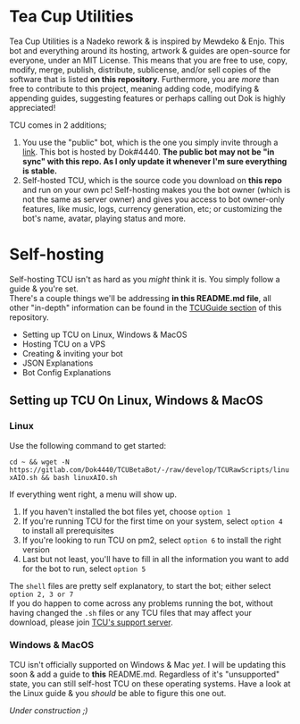 # Tea Cup Utilities  
Tea Cup Utilities is a Nadeko rework & is inspired by Mewdeko & Enjo. This bot and everything around its hosting, artwork & guides are open-source for everyone, under an MIT License. This means that you are free to use, copy, modify, merge, publish, distribute, sublicense, and/or sell copies of the software that is listed **on this repository**. Furthermore, you are *more* than free to contribute to this project, meaning adding code, modifying & appending guides, suggesting features or perhaps calling out Dok is highly appreciated!

TCU comes in 2 additions;
1. You use the "public" bot, which is the one you simply invite through a [link](https://discord.com/api/oauth2/authorize?client_id=730786942416978021&permissions=8&scope=bot). This bot is hosted by Dok#4440. **The public bot may not be "in sync" with this repo. As I only update it whenever I'm sure everything is stable.**
2. Self-hosted TCU, which is the source code you download on **this repo** and run on your own pc! Self-hosting makes you the bot owner (which is not the same as server owner) and gives you access to bot owner-only features, like music, logs, currency generation, etc; or customizing the bot's name, avatar, playing status and more.

# Self-hosting
Self-hosting TCU isn't as hard as you *might* think it is. You simply follow a guide & you're set.  
There's a couple things we'll be addressing **in this README.md file**, all other "in-depth" information can be found in the [TCUGuide section](https://gitlab.com/Dok4440/TCUBetaBot/-/tree/develop/TCUGuide) of this repository.

- Setting up TCU on Linux, Windows & MacOS
- Hosting TCU on a VPS
- Creating & inviting your bot
- JSON Explanations
- Bot Config Explanations

## Setting up TCU On Linux, Windows & MacOS
### Linux

Use the following command to get started:  

`cd ~ && wget -N https://gitlab.com/Dok4440/TCUBetaBot/-/raw/develop/TCURawScripts/linuxAIO.sh && bash linuxAIO.sh`


If everything went right, a menu will show up.
1. If you haven't installed the bot files yet, choose `option 1`  
2. If you're running TCU for the first time on your system, select `option 4` to install all prerequisites  
3. If you're looking to run TCU on pm2, select `option 6` to install the right version  
4. Last but not least, you'll have to fill in all the information you want to add for the bot to run, select `option 5`  


The `shell` files are pretty self explanatory, to start the bot; either select `option 2, 3 or 7`  
If you do happen to come across any problems running the bot, without having changed the `.sh` files or any TCU files that may affect your download, please join [TCU's support server](https://discord.com/invite/bYGcGCCRr2).

### Windows & MacOS
TCU isn't officially supported on Windows & Mac *yet*. I will be updating this soon & add a guide to **this** README.md. Regardless of it's "unsupported" state, you can still self-host TCU on these operating systems. Have a look at the Linux guide & you *should* be able to figure this one out.


*Under construction ;)*
